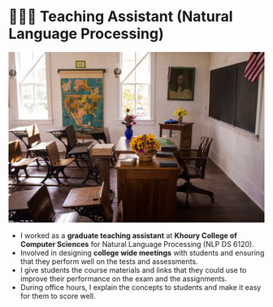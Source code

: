 # 🏢👨‍💻 Teaching Assistant (Natural Language Processing)

<img src = "https://github.com/suhasmaddali/Images/blob/main/Teaching%20Assistant%20Image.jpg" width = 1000/>

* I worked as a __graduate teaching assistant__ at __Khoury College of Computer Sciences__ for Natural Language Processing (NLP DS 6120). 
* Involved in designing __college wide meetings__ with students and ensuring that they perform well on the tests and assessments. 
* I give students the course materials and links that they could use to improve their performance on the exam and the assignments. 
* During office hours, I explain the concepts to students and make it easy for them to score well. 
